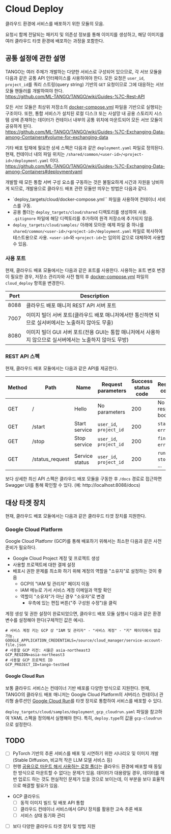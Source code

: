 # Cloud Deploy

클라우드 환경에 서비스를 배포하기 위한 모듈의 모음.

요청시 함께 전달되는 패키지 및 의존성 정보를 통해 이미지를 생성하고, 해당 이미지를 여러 클라우드 타겟 환경에 배포하는 과정을 포함한다.

## 공통 설정에 관한 설명

TANGO는 여러 주체가 개발하는 다양한 서비스로 구성되어 있으므로, 각 서브 모듈을 다음과 같은 공통 API 인터페이스를 사용하여야 한다.
모든 요청은 `user_id`, `project_id`를 쿼리 스트링(query string) 기반의 `GET` 요청이므로 그에 대응하는 서브
모듈 핸들러를 개발하여야 한다.\
https://github.com/ML-TANGO/TANGO/wiki/Guides-%7C-Rest-API

모든 서브 모듈은 최상위 저장소의
[docker-compose.yml](https://github.com/ML-TANGO/TANGO/blob/main/docker-compose.yml)
파일을 기반으로 실행되는 구조이다. 또한, 통합 서비스가 설치된 로컬 디스크 또는 사설망 내 공용 스토리지 시스템 상에 존재하는 데이터가
컨테이너 내부의 공통 위치에 마운트되어 모든 서브 모듈이 공유하게 된다.\
https://github.com/ML-TANGO/TANGO/wiki/Guides-%7C-Exchanging-Data-among-Containers#volume-for-exchanging-data

기타 배포 탑재에 필요한 상세 스펙은 다음과 같은 `deployment.yaml` 파일로 정의된다. 현재, 컨테이너 내의 파일 위치는
`/shared/common/<user-id>/<project-id>/deployment.yaml` 이다.\
https://github.com/ML-TANGO/TANGO/wiki/Guides-%7C-Exchanging-Data-among-Containers#deploymentyaml

개발할 때 모든 통합 서버 구성 요소를 구동하는 것은 불필요하게 시간과 자원을 낭비하게 되므로, 개발용으로 클라우드 배포 관련 모듈만 띄우는
방법은 다음과 같다.
- `deploy_targets/cloud/docker-compose.yml`` 파일을 사용하여 컨테이너 서비스를 구동.
- 공용 폴더는 `deploy_targets/cloud/shared` 디렉토리를 생성하여 사용. `.gitignore` 파일에 해당 디렉토리를 추가하여 원격 저장소에 추가되지 않음.
- `deploy_targets/cloud/samples/` 아래에 모아둔 예제 파일 중 하나를 `shared/common/<user-id>/<project-id>/deployment.yaml` 파일로 복사하여 테스트용으로 사용. `<user-id>`와 `<project-id>`는 임의의 값으로 대체하여 사용할 수 있음.

### 사용 포트

현재, 클라우드 배포 모듈에서는 다음과 같은 포트를 사용한다.  사용하는 포트 변호 변경이 필요한 경우, 저장소 관리자와 사전 협의 후
[docker-compose.yml](https://github.com/ML-TANGO/TANGO/blob/main/docker-compose.yml) 파일의 `cloud_deploy` 항목을 변경한다.

Port | Description
-----|------------
8088 | 클라우드 배포 매니저 REST API 서버 포트
7007 | 이미지 빌더 서버 포트(클라우드 배포 매니저에서만 통신하면 되므로 실서버에서는 노출하지 않아도 무출)
8080 | 이미지 빌더 GUI 서버 포트(전용 GUI는 통합 매니저에서 사용하지 않으므로 실서버에서는 노출하지 않아도 무방)


### REST API 스펙

현재, 클라우드 배포 모듈에서는 다음과 같은 API를 제공한다.

Method | Path | Name | Request parameters | Success status code | Response content
-------|------|------|--------------------|----------------------|-----------------
GET | / | Hello | No parameters | 200 | No response body
GET | /start | Start service | `user_id`, `project_id` | 200 | `started` / `error` / ...
GET | /stop | Stop service | `user_id`, `project_id` | 200 | `finished` / `error` / ...
GET | /status_request | Service status | `user_id`, `project_id` | 200 | `running` / `stopped` / ...

보다 상세한 최신 API 스펙은 클라우드 배포 모듈을 구동한 후 `/docs` 경로로 접근하면 Swagger UI를 통해 확인할 수 있다. (예: http://localhost:8088/docs)


## 대상 타겟 장치

현재, 클라우드 배포 모듈에서는 다음과 같은 클라우드 타겟 장치를 지원한다.

### Google Cloud Platform

Google Cloud Platfomr (GCP)를 통해 배포하기 위해서는 최소한 다음과 같은 사전 준비가 필요하다.
- Google Cloud Project 계정 및 프로젝트 생성
- 사용할 프로젝트에 대한 결제 설정
- 배포시 권한 문제를 최소화 하기 위해 계정의 역할을 "소유자"로 설정하는 것이 좋음
    - GCP의 "IAM 및 관리자" 페이지 이동
    - IAM 메뉴로 가서 서비스 계정 이메일과 역할 확인
    - 역할이 "소유자"가 아닌 경우 "소유자"로 변경
        - 우측에 있는 편집 버튼("주 구성원 수정")을 클릭

계정 생성 및 권한 설정이 완료되었으면, 클라우드 배포 모듈 실행시 다음과 같은 환경 변수를 설정해야 한다(구체적인 값은 예시).
```shell
# 서비스 계정 키는 GCP 상 "IAM 및 관리자" - "서비스 계정" - "키" 페이지에서 발급 가능.
GOOGLE_APPLICATION_CREDENTIALS=/source/cloud_manager/service-account-file.json
# 사용할 GCP 리전: 서울은 asia-northeast3
GCP_REGION=asia-northeast3
# 사용할 GCP 프로젝트 ID
GCP_PROJECT_ID=tango-testbed
```

#### Google Cloud Run

보통 클라우드 서비스는 컨테이너 기반 배포를 다양한 방식으로 지원한다. 현재, TANGO의 클라우드 배포 매니저는 Google Cloud
Platform의 서버리스 컨테이너 관리형 솔루션인 [Google Cloud Run](https://cloud.google.com/run)를
타겟 장치로 통합하여 서비스를 배포할 수 있다.

`deploy_targets/cloud/samples/deployment_gcp_cloudrun.yaml` 파일을 참고하여 YAML 스펙을
정의해서 실행해야 한다. 특히, `deploy.type`의 값을 `gcp-cloudrun`으로 설정한다.


## TODO

- [ ] PyTorch 기반의 추론 서비스를 배포 및 시연하기 위한 시나리오 및 이미지 개발(Stable Diffusion, 비교적 작은 LLM 모델 서비스 등)
- [ ] 현행 [공용으로 마운트 해서 사용하는 로컬 폴더](https://github.com/ML-TANGO/TANGO/wiki/Guides-%7C-Exchanging-Data-among-Containers#volume-for-exchanging-data)는 클라우드 환경에 배포할 때 동일한 방식으로 마운트할 수 없다는 문제가 있음. 데이터가 대용량일 경우, 데이터를 매번 업로드 하는 것도 현실적인 문제가 있을 것으로 보이는데, 이 부분을 보다 효율적으로 해결할 필요가 있음.
- GCP 클라우드
    - [ ] 동적 이미지 빌드 및 배포 API 통합
    - [ ] 클라우드 컨테이너 서비스에서 GPU 장치를 활용한 고속 추론 배포
    - [ ] 서비스 상태 동기화 관리
- [ ] 보다 다양한 클라우드 타겟 장치 및 방법 지원